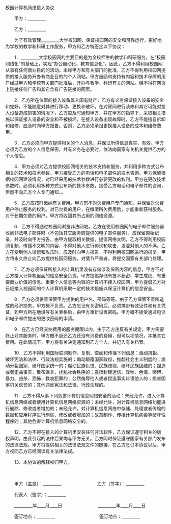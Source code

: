 



校园计算机网络接入协议



 

　　甲方：_________　　

　　乙方：_________　　

　　为了有效管理_________大学校园网，保证校园网的安全和可靠运行，更好地为学校的教学和科研工作服务，甲方和乙方特签定以下协议：　　

　　1．_________大学校园网的主要目的是为全校师生的教学和科研服务，在“校园网络化”的基础上，实现“办公自动化、教育信息化”。因此，乙方不得利用校园网从事有任何商业目的的活动。未经甲方和有关部门的批准，乙方不得利用校园网提供的接入服务开办有商业目的的个人网站。甲方鼓励和支持有内容和技术保障的用户经过甲方和学校有关部门批准后，开办与教学、科研有关的网站。但不得在网页上链接任何广告和其它含有广告链接的网页。　　

　　2．乙方所在位置的接入设备属入国有财产，乙方有义务保证接入设备的安全和完好，不能随意对其进行移动、更换和破坏。在对房间进行装修和其它可能对接入设备造成损害的情况下，乙方应及时通知甲方，并在甲方的指导下，采取相关措施以保证接入设备的安全和不被损坏。在接入设备出现故障时，乙方不能擅自拆卸和维修，应及时向甲方报告。否则，乙方必须承担更换接入设备的成本和维修费用。　　

　　3．乙方必须向甲方提供相关的个人消息，并保证所供信息真实、有效。甲方必须为乙方的个人信息保密，并有义务在必要时，依法向国家有关机关提供乙方的个人信息。　　

　　4．甲方必须对乙方提供校园网相关的技术支持和服务，并利用多种方式公布相关的技术和技术参数。甲方接受乙方的电话和电子邮件的技术咨询。甲方保留根据校园网建设情况，对已经采用的技术参数进行必要更改的权利。甲方在更改技术参数时，必须利用多种方式公布新的技术参数，接受乙方电话和电子邮件的咨询，但恕不向乙方个人专门通知，。　　

　　5．乙方应按时缴纳有关费用。甲方恕不对欠费用户专门通知，并保留对欠费用户停止服务的权利。对已欠费的用户，在缴清所欠费用后，才能重新获得服务。对于长期欠费的用户，甲方将收回其所占用的网络资源。　　

　　6．乙方不得通过校园网浏览非法网站。乙方在使用校园网的电子邮件服务器收到非法电子邮件时（不包括其它服务商提供的电子邮件服务），应保留原始记录，并及时向甲方报告，由甲方提取相关数据。提倡网络文明，乙方不得利用校园网复制、传播不文明的内容，不得对他人进行诽谤和攻击，发泄对他人的不满。乙方在受到他人诽谤和攻击时，应及时向甲方报告，不得利用校园网进行的报复。甲方将永久终止向乙方提供校园网服务，对情节严重者，将提交国家有关部门处理。　　

　　7．乙方必须保证所接入的计算机里没有存储涉及保密内容的信息，甲方不对乙方接入计算机里面的信息安全负责。甲方提倡存储有技术秘密、学生成绩、有重要商业价值的信息、重要个人信息等内容的计算机不接入校园网，甲方提倡乙方对已经接入校园网的个人计算机采取一定的技术措施以保证计算机的信息安全。　　

　　8．乙方必须妥善保管甲方提供的用户名、密码等等。由于乙方保管不善所造成的经济损失，甲方概不负责。乙方忘记有关密码后，必须携带有效证件和有关凭证，到甲方所在地填写有关表格后，由甲方重新设置密码。甲方概不接受通过电话和电子邮件提出的更改密码的申请。　　

　　9．在乙方已经交纳费用的服务期限以内，由于乙方违反有关规定，甲方需要终止对其服务时，甲方概不返还乙方还没有消费的费用，但可以视情况，冲抵其它费用。在此情况下，甲方将有关决定通知到乙方个人，并记入有关档案。　　

　　10．乙方不得利用国际联网制作、复制、查阅和传播下列信息：煽动抗拒、破坏宪法和法律、行政法规实施的；煽动颠覆国家政权，推翻社会主义制度的；煽动分裂国家、破坏国家统一的；煽动民族仇恨、民族歧视，破坏民族团结的；捏造或者歪曲事实，散布谣言，扰乱社会秩序的；宣扬封建迷信、淫秽、色情、赌博、暴力、凶杀、恐怖，教唆犯罪的；公然侮辱他人或者捏造事实诽谤他人的；损害国家机关信誉的；其他违反宪法和法律、行政法规的。　　

　　11．乙方不得从事下列危害计算机信息网络安全的活动：未经允许，进入计算机信息网络或者使用计算机信息网络资源的；未经允许，对计算机信息网络功能进行删除、修改或者增加的；未经允许，对计算机信息网络中存储、处理或者传输的数据和应用程序进行删除、修改或者增加的；故意制作、传播计算机病毒等破坏性程序的；其他危害计算机信息网络安全的。　　

　　12．乙方不得在接入的计算机里安装任何非法软件，乙方保证遵守相关的版权声明，由此引起的法律后果均与甲方无关。乙方同时保证遵守国家有关部门发布的法律法规。甲方将提供相关的法律法规文件的链接，在乙方签订本协议以后，甲方视同乙方已经阅读有关法律法规。　　

　　13．本协议的解释权归甲方。

　　

　　甲方（盖章）：_________　　　　　　　　乙方（签字）：_________　　

　　代表人（签字）：_________　　

　　_________年____月____日　　　　　　　　_________年____月____日　　

　　签订地点：_________　　　　　　　　　　签订地点：_________